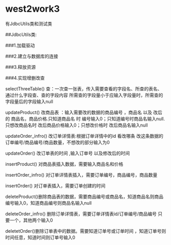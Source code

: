 # west2work3
有JdbcUtils类和测试类



##JdbcUtils类:

###1.加载驱动

###2.建立与数据库的连接

###3.释放资源

###4.实现增删改查



selectThreeTable() 查：一次查一张表，传入需要查看的字段名、所查的表名、通过什么字段查、查的字段内容 所需查的字段量小于应输入字段量时，所需查的字段量后的字段输入null





updateProduct()  改商品表 ：输入需要改的数据的商品编号 ，商品名 以及 改后的 商品名，商品价格.只知道商品名 时 编号输入0；只知道编号时商品名输入null. 只想改商品名时 改后商品价格输入0；只想改价格时 改后商品名输入null

updateOrder_infro() 改订单详情表:根据订单详情中的id 看改哪条 改这条数据的订单编号/商品编号/商品数量，不想改的部分输入为0

updateOrder() 改订单表的时间 ,输入订单号 以及修改后的时间





insertProduct() 对商品表插入数据，需要输入商品名和价格

insertOrder_infro() 对订单详情表插入，需要订单编号，商品编号，商品数量

insertOrder() 对订单表插入，需要订单创建的时间






deleteProduct()删除商品表的数据，需要商品编号或商品名，知道商品名则商品编号输入0，知道商品编号则商品名输入null

deleteOrder_infro() 删除订单详情表，需要订单详情表id/订单编号/商品编号 只要一个，其他两个输入0

deletetOrder()删除订单表中的数据。需要知道订单号或订单时间 ，知道订单号则时间任意，知道时间则订单号输入0
